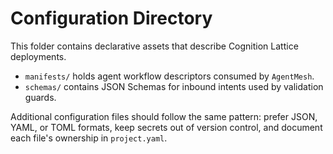 # Configuration Directory

This folder contains declarative assets that describe Cognition Lattice deployments.

- `manifests/` holds agent workflow descriptors consumed by `AgentMesh`.
- `schemas/` contains JSON Schemas for inbound intents used by validation guards.

Additional configuration files should follow the same pattern: prefer JSON, YAML, or TOML formats, keep secrets out of version control, and document each file's ownership in `project.yaml`.
